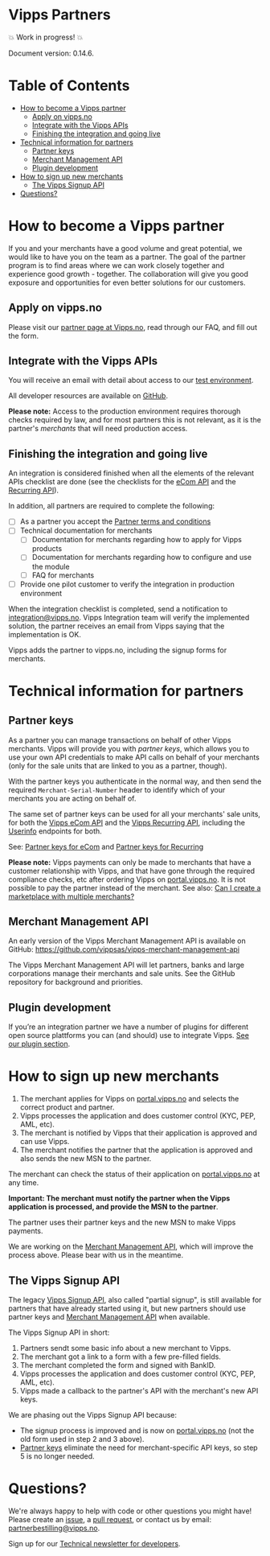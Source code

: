 # Vipps Partners

💥 Work in progress! 💥

Document version: 0.14.6.

# Table of Contents

- [How to become a Vipps partner](#how-to-become-a-vipps-partner)
  * [Apply on vipps.no](#apply-on-vippsno)
  * [Integrate with the Vipps APIs](#integrate-with-the-vipps-apis)
  * [Finishing the integration and going live](#finishing-the-integration-and-going-live)
- [Technical information for partners](#technical-information-for-partners)
  * [Partner keys](#partner-keys)
  * [Merchant Management API](#merchant-management-api)
  * [Plugin development](#plugin-development)
- [How to sign up new merchants](#how-to-sign-up-new-merchants)
  * [The Vipps Signup API](#the-vipps-signup-api)
- [Questions?](#questions-)

# How to become a Vipps partner

If you and your merchants have a good volume and great potential, we would like
to have you on the team as a partner. The goal of the partner program is to
find areas where we can work closely together and experience good growth - together.
The collaboration will give you good exposure and opportunities for even better
solutions for our customers.

## Apply on vipps.no

Please visit our
[partner page at Vipps.no]( https://vipps.no/developer/bli-partner/),
read through our FAQ, and fill out the form.

## Integrate with the Vipps APIs

You will receive an email with detail about access to our
[test environment](https://github.com/vippsas/vipps-developers/blob/master/vipps-test-environment.md).

All developer resources are available on
[GitHub](https://github.com/vippsas/vipps-developers).

**Please note:** Access to the production environment requires thorough
checks required by law, and for most partners this is not relevant, as
it is the partner's _merchants_ that will need production access.

## Finishing the integration and going live

An integration is considered finished when all the elements of the
relevant APIs checklist are done (see the checklists for the
[eCom API](https://github.com/vippsas/vipps-ecom-api/blob/master/vipps-ecom-api-checklist.md)
and the
[Recurring API](https://github.com/vippsas/vipps-recurring-api/blob/master/vipps-recurring-api-checklist.md)).

In addition, all partners are required to complete the following:
- [ ] As a partner you accept the [Partner terms and conditions](https://github.com/vippsas/vipps-partner/blob/main/partnerterms.md)
- [ ] Technical documentation for merchants
     - [ ] Documentation for merchants regarding how to apply for Vipps products
     - [ ] Documentation for merchants regarding how to configure and use the module
     - [ ] FAQ for merchants
- [ ] Provide one pilot customer to verify the integration in production environment

When the integration checklist is completed, send a notification to integration@vipps.no.
Vipps Integration team will verify the implemented solution, the partner receives an email from Vipps saying that the implementation is OK.

Vipps adds the partner to vipps.no, including the signup forms for merchants.

# Technical information for partners

## Partner keys

As a partner you can manage transactions on behalf of other Vipps merchants.
Vipps will provide you with _partner keys_, which allows you to use your own API credentials to
make API calls on behalf of your merchants (only for the sale units that are linked to you as a partner, though).

With the partner keys you authenticate in the normal way, and then send
the required `Merchant-Serial-Number` header to identify which of your merchants you are
acting on behalf of.

The same set of partner keys can be used for all your merchants' sale units, for both the
[Vipps eCom API](https://github.com/vippsas/vipps-ecom-api)
and the
[Vipps Recurring API](https://github.com/vippsas/vipps-recurring-api),
including the
[Userinfo](#use-userinfo)
endpoints for both.

See:
[Partner keys for eCom](https://github.com/vippsas/vipps-ecom-api/blob/master/vipps-ecom-api.md#partner-keys)
and
[Partner keys for Recurring](https://github.com/vippsas/vipps-recurring-api/blob/master/vipps-recurring-api.md#partner-keys)

**Please note:** Vipps payments can only be made to merchants that have a customer relationship with Vipps,
and that have gone through the required compliance checks, etc after ordering Vipps on
[portal.vipps.no](https://portal.vipps.no).
It is not possible to pay the partner instead of the merchant. See also:
[Can I create a marketplace with multiple merchants?](https://github.com/vippsas/vipps-ecom-api/blob/master/vipps-ecom-api-faq.md#can-i-create-a-marketplace-with-multiple-merchants)

## Merchant Management API

An early version of the Vipps Merchant Management API is available on GitHub:
https://github.com/vippsas/vipps-merchant-management-api

The Vipps Merchant Management API will let partners, banks and large corporations
manage their merchants and sale units. See the GitHub repository for
background and priorities.

## Plugin development

If you’re an integration partner we have a number of plugins for different open
source plattforms you can (and should) use to integrate Vipps.
[See our plugin section](https://github.com/vippsas/vipps-plugins).

# How to sign up new merchants

1. The merchant applies for Vipps on
   [portal.vipps.no](https://portal.vipps.no)
   and selects the correct product and partner.
2. Vipps processes the application and does customer control (KYC, PEP, AML, etc).
3. The merchant is notified by Vipps that their application is approved and can use Vipps.
4. The merchant notifies the partner that the application is approved and also sends the new MSN to the partner.

The merchant can check the status of their application on
[portal.vipps.no](https://portal.vipps.no)
at any time.

**Important: The merchant must notify the partner when
the Vipps application is processed, and provide the MSN to the partner**.

The partner uses their partner keys and the new MSN to make Vipps payments.

We are working on the
[Merchant Management API](#merchant-management-api),
which will improve the
process above. Please bear with us in the meantime.

## The Vipps Signup API

The legacy
[Vipps Signup API](https://github.com/vippsas/vipps-signup-api),
also called "partial signup",
is still available for partners that have already started using it, but new partners
should use partner keys and
[Merchant Management API](#merchant-management-api)
when available.

The Vipps Signup API in short:
1. Partners sendt some basic info about a new merchant to Vipps.
2. The merchant got a link to a form with a few pre-filled fields.
3. The merchant completed the form and signed with BankID.
4. Vipps processes the application and does customer control (KYC, PEP, AML, etc).
5. Vipps made a callback to the partner's API with the merchant's new API keys.

We are phasing out the Vipps Signup API because:
* The signup process is improved and is now on
  [portal.vipps.no](https://portal.vipps.no)
  (not the old form used in step 2 and 3 above).
* [Partner keys](#partner-keys) eliminate the need for merchant-specific API keys, so step 5 is no longer needed.

# Questions?

We're always happy to help with code or other questions you might have!
Please create an [issue](https://github.com/vippsas/vipps-developers/issues),
a [pull request](https://github.com/vippsas/vipps-developers/pulls),
or contact us by email: partnerbestilling@vipps.no.

Sign up for our [Technical newsletter for developers](https://github.com/vippsas/vipps-developers/tree/master/newsletters).
